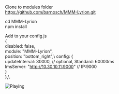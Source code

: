 Clone to modules folder<br>
https://github.com/barnosch/MMM-Lyrion.git<br>

cd MMM-Lyrion<br>
npm install  

Add to your config.js\
{\
    disabled: false,\
    module: "MMM-Lyrion",\
    position: "bottom_right",\ 
    config: {\
        updateInterval: 30000,                // optional, Standard: 60000ms\
        lmsServer: "http://10.30.10.11:9000"  // IP:9000\
      }\
    },\

![Playing](https://github.com/user-attachments/assets/2d642613-5fa9-4542-a4ea-f9fa233ba08b)
